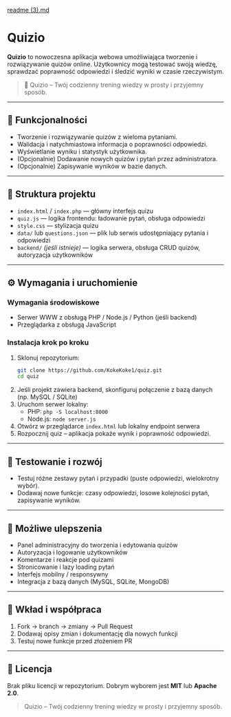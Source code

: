 [readme (3).md](https://github.com/user-attachments/files/22729006/readme.3.md)
# Quizio

**Quizio** to nowoczesna aplikacja webowa umożliwiająca tworzenie i rozwiązywanie quizów online. Użytkownicy mogą testować swoją wiedzę, sprawdzać poprawność odpowiedzi i śledzić wyniki w czasie rzeczywistym.

> 🧠 Quizio – Twój codzienny trening wiedzy w prosty i przyjemny sposób.

---

## 🎯 Funkcjonalności

- Tworzenie i rozwiązywanie quizów z wieloma pytaniami.  
- Walidacja i natychmiastowa informacja o poprawności odpowiedzi.  
- Wyświetlanie wyniku i statystyk użytkownika.  
- (Opcjonalnie) Dodawanie nowych quizów i pytań przez administratora.  
- (Opcjonalnie) Zapisywanie wyników w bazie danych.

---

## 🧱 Struktura projektu

- `index.html` / `index.php` — główny interfejs quizu  
- `quiz.js` — logika frontendu: ładowanie pytań, obsługa odpowiedzi  
- `style.css` — stylizacja quizu  
- `data/` lub `questions.json` — plik lub serwis udostępniający pytania i odpowiedzi  
- `backend/` *(jeśli istnieje)* — logika serwera, obsługa CRUD quizów, autoryzacja użytkowników

---

## ⚙️ Wymagania i uruchomienie

### Wymagania środowiskowe

- Serwer WWW z obsługą PHP / Node.js / Python (jeśli backend)  
- Przeglądarka z obsługą JavaScript

### Instalacja krok po kroku

1. Sklonuj repozytorium:
   ```bash
   git clone https://github.com/KokeKoke1/quiz.git
   cd quiz
   ```
2. Jeśli projekt zawiera backend, skonfiguruj połączenie z bazą danych (np. MySQL / SQLite)  
3. Uruchom serwer lokalny:
   - PHP: `php -S localhost:8000`
   - Node.js: `node server.js`
4. Otwórz w przeglądarce `index.html` lub lokalny endpoint serwera  
5. Rozpocznij quiz – aplikacja pokaże wynik i poprawność odpowiedzi.

---

## 🧪 Testowanie i rozwój

- Testuj różne zestawy pytań i przypadki (puste odpowiedzi, wielokrotny wybór).  
- Dodawaj nowe funkcje: czasy odpowiedzi, losowe kolejności pytań, zapisywanie wyników.

---

## 🔧 Możliwe ulepszenia

- Panel administracyjny do tworzenia i edytowania quizów  
- Autoryzacja i logowanie użytkowników  
- Komentarze i reakcje pod quizami  
- Stronicowanie i lazy loading pytań  
- Interfejs mobilny / responsywny  
- Integracja z bazą danych (MySQL, SQLite, MongoDB)

---

## 🤝 Wkład i współpraca

1. Fork → branch → zmiany → Pull Request  
2. Dodawaj opisy zmian i dokumentację dla nowych funkcji  
3. Testuj nowe funkcje przed złożeniem PR

---

## 📄 Licencja

Brak pliku licencji w repozytorium. Dobrym wyborem jest **MIT** lub **Apache 2.0**.


> Quizio – Twój codzienny trening wiedzy w prosty i przyjemny sposób.

